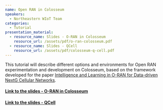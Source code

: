 ```yaml
---
name: Open RAN in Colosseum
speakers:
  - Northeastern WIoT Team
categories:
  - Tutorial
presentation_material:
  - resource_name: Slides - O-RAN in Colosseum
    resource_url: /assets/pdf/o-ran-colosseum.pdf
  - resource_name: Slides - QCell
    resource_url: /assets/pdf/colosseum-q-cell.pdf
---
```


This tutorial will describe different options and environments for Open RAN experimentation and development on Colosseum, based on the framework developed for the paper [Intelligence and Learning in O-RAN for Data-driven NextG Cellular Networks](https://arxiv.org/abs/2012.01263).

#### [Link to the slides - O-RAN in Colosseum](/open-5g-forum/assets/pdf/o-ran-colosseum.pdf)

#### [Link to the slides - QCell](/open-5g-forum/assets/pdf/colosseum-q-cell.pdf)